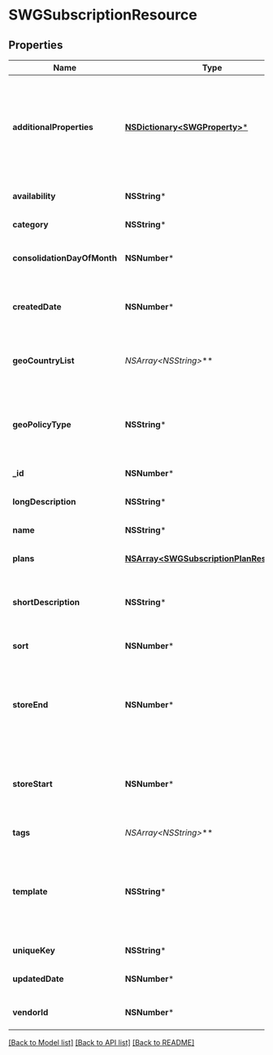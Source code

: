 # SWGSubscriptionResource

## Properties
Name | Type | Description | Notes
------------ | ------------- | ------------- | -------------
**additionalProperties** | [**NSDictionary&lt;SWGProperty&gt;***](SWGProperty.md) | A map of item additional properties, keyed on the property name. Must match the names and types defined in the template for this item type. | [optional] 
**availability** | **NSString*** | Who can purchase this subscription | [optional] 
**category** | **NSString*** | A category for filtering items | [optional] 
**consolidationDayOfMonth** | **NSNumber*** | The day of the month 1..31 this subscription will renew | [optional] 
**createdDate** | **NSNumber*** | The date the item was created, unix timestamp in seconds | [optional] 
**geoCountryList** | **NSArray&lt;NSString*&gt;*** | A list of country iso3 codes to include in the blacklist/whitelist geo policy | [optional] 
**geoPolicyType** | **NSString*** | Whether to use the geo_country_list as a black list or white list for item geographical availability | [optional] 
**_id** | **NSNumber*** | The id of the item | [optional] 
**longDescription** | **NSString*** | A long description of the subscription | [optional] 
**name** | **NSString*** | The name of the item | 
**plans** | [**NSArray&lt;SWGSubscriptionPlanResource&gt;***](SWGSubscriptionPlanResource.md) | The billing options for this subscription | [optional] 
**shortDescription** | **NSString*** | A short description of the subscription.  Max 255 characters | [optional] 
**sort** | **NSNumber*** | A number to use in sorting items.  Default 500 | [optional] 
**storeEnd** | **NSNumber*** | Used to schedule removal from store.  Null means the subscription will never be removed | [optional] 
**storeStart** | **NSNumber*** | Used to schedule appearance in store.  Null means the subscription will appear now | [optional] 
**tags** | **NSArray&lt;NSString*&gt;*** | List of tags used for filtering items | [optional] 
**template** | **NSString*** | An item template this item is validated against. May be null and no validation of additional properties will be done. | [optional] 
**uniqueKey** | **NSString*** | The unique key for the item | [optional] 
**updatedDate** | **NSNumber*** | The date the item was last updated | [optional] 
**vendorId** | **NSNumber*** | The vendor who provides the item | 

[[Back to Model list]](../README.md#documentation-for-models) [[Back to API list]](../README.md#documentation-for-api-endpoints) [[Back to README]](../README.md)


